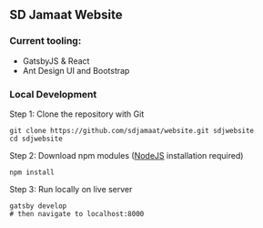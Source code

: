 ## SD Jamaat Website

### Current tooling:

- GatsbyJS & React
- Ant Design UI and Bootstrap

### Local Development

Step 1: Clone the repository with Git

```shell
git clone https://github.com/sdjamaat/website.git sdjwebsite
cd sdjwebsite
```

Step 2: Download npm modules ([NodeJS](https://nodejs.org/en/) installation required)

```shell
npm install
```

Step 3: Run locally on live server

```shell
gatsby develop
# then navigate to localhost:8000
```
